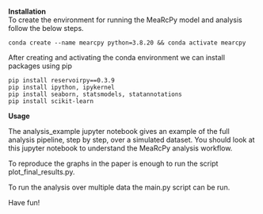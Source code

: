 **Installation**  
To create the environment for running the MeaRcPy model and analysis follow the below steps.  

``` conda create --name mearcpy python=3.8.20 && conda activate mearcpy ```

After creating and activating the conda environment we can install packages using pip  

```
pip install reservoirpy==0.3.9
pip install ipython, ipykernel
pip install seaborn, statsmodels, statannotations
pip install scikit-learn
```

**Usage**

The analysis_example jupyter notebook gives an example of the full analysis pipeline, step by step, over a simulated dataset.
You should look at this jupyter notebook to understand the MeaRcPy analysis workflow.

To reproduce the graphs in the paper is enough to run the script plot_final_results.py.

To run the analysis over multiple data the main.py script can be run.

Have fun!
